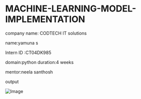 # MACHINE-LEARNING-MODEL-IMPLEMENTATION

company name: CODTECH IT solutions

name:yamuna s

Intern ID :CT04DK985

domain:python duration:4 weeks

mentor:neela santhosh

output

![Image](https://github.com/user-attachments/assets/e6534af5-99bf-4c9a-a75b-c7eda6372bd6)
